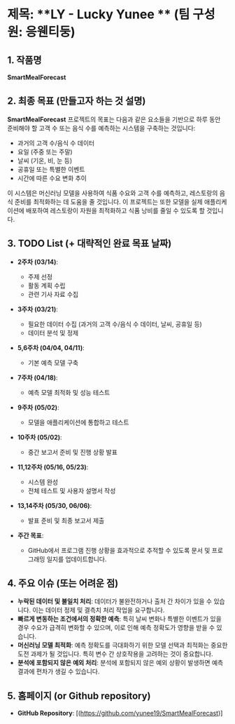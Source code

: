 # 제목: **LY - Lucky Yunee ** (팀 구성원: 응웬티둥)

## 1. 작품명
**SmartMealForecast**

## 2. 최종 목표 (만들고자 하는 것 설명)
**SmartMealForecast** 프로젝트의 목표는 다음과 같은 요소들을 기반으로 하루 동안 준비해야 할 고객 수 또는 음식 수를 예측하는 시스템을 구축하는 것입니다:

- 과거의 고객 수/음식 수 데이터
- 요일 (주중 또는 주말)
- 날씨 (기온, 비, 눈 등)
- 공휴일 또는 특별한 이벤트
- 시간에 따른 수요 변화 추이

이 시스템은 머신러닝 모델을 사용하여 식품 수요와 고객 수를 예측하고, 레스토랑의 음식 준비를 최적화하는 데 도움을 줄 것입니다. 이 프로젝트는 또한 모델을 실제 애플리케이션에 배포하여 레스토랑이 자원을 최적화하고 식품 낭비를 줄일 수 있도록 할 것입니다.

## 3. **TODO List (+ 대략적인 완료 목표 날짜)**

- **2주차 (03/14)**:
  - 주제 선정
  - 활동 계획 수립
  - 관련 기사 자료 수집

- **3주차 (03/21)**:
  - 필요한 데이터 수집 (과거의 고객 수/음식 수 데이터, 날씨, 공휴일 등)
  - 데이터 분석 및 정제

- **5,6주차 (04/04, 04/11)**:
  - 기본 예측 모델 구축

- **7주차 (04/18)**:
  - 예측 모델 최적화 및 성능 테스트

- **9주차 (05/02)**:
  - 모델을 애플리케이션에 통합하고 테스트

- **10주차 (05/02)**:
  - 중간 보고서 준비 및 진행 상황 발표

- **11,12주차 (05/16, 05/23)**:
  - 시스템 완성
  - 전체 테스트 및 사용자 설명서 작성

- **13,14주차 (05/30, 06/06)**:
  - 발표 준비 및 최종 보고서 제출

- **주간 목표**: 
  - GitHub에서 프로그램 진행 상황을 효과적으로 추적할 수 있도록 문서 및 프로그래밍 일지를 업데이트합니다.

## 4. 주요 이슈 (또는 어려운 점)
- **누락된 데이터 및 불일치 처리**: 데이터가 불완전하거나 출처 간 차이가 있을 수 있습니다. 이는 데이터 정제 및 결측치 처리 작업을 요구합니다.
- **빠르게 변동하는 조건에서의 정확한 예측**: 특히 날씨 변화나 특별한 이벤트가 있을 경우 수요가 급격히 변화할 수 있으며, 이로 인해 예측 정확도가 영향을 받을 수 있습니다.
- **머신러닝 모델 최적화**: 예측 정확도를 극대화하기 위한 모델 선택과 최적화는 중요한 도전 과제가 될 것입니다. 특히 변수 간 상호작용을 고려하는 것이 중요합니다.
- **분석에 포함되지 않은 예외 처리**: 분석에 포함되지 않은 예외 상황이 발생하면 예측 결과에 편차가 생길 수 있습니다.

## 5. 홈페이지 (or Github repository)
- **GitHub Repository**: [(https://github.com/yunee19/SmartMealForecast)]
